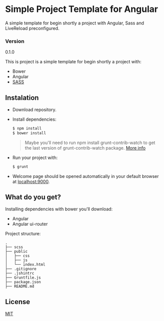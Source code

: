 # Simple Project Template for Angular
A simple template for begin shortly a project with Angular, Sass and LiveReload preconfigured.

### Version
0.1.0

This is project is a simple template for begin shortly a project with:

* Bower
* Angular
* [SASS](http://sass-lang.com/guide)

## Instalation

* Download repository.
* Install dependencies:

	```sh
	$ npm install
  $ bower install
	```
	> Maybe you'll need to run npm install grunt-contrib-watch to get the last version of grunt-contrib-watch package. [More info](https://github.com/gruntjs/grunt-contrib-watch) 

* Run your project with:

	```sh
	$ grunt
	```

* Welcome page should be opened automatically in your default browser at [localhost:9000](http://localhost:9000).

## What do you get?

Installing dependencies with bower you'll download:
* Angular
* Angular ui-router

Project structure:

```
.
├── scss
├── public
│   ├── css
│   ├── js
│   └── index.html
├── .gitignore
├── .jshintrc
├── Gruntfile.js
├── package.json
├── README.md

```


License
-------

[MIT](http://opensource.org/licenses/MIT)
